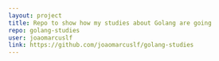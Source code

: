 ```yaml
---
layout: project
title: Repo to show how my studies about Golang are going
repo: golang-studies
user: joaomarcuslf
link: https://github.com/joaomarcuslf/golang-studies
---
```

